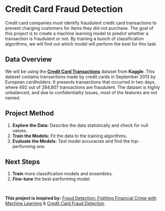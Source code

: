# Credit Card Fraud Detection
Credit card companies must identify fraudulent credit card transactions to prevent charging customers for items they did not purchase. The goal of this project is to create a machine learning model to predict whether a transaction is fraudulent or not. By training a bunch of classification algorithms, we will find out which model will perform the best for this task.

## Data Overview
We will be using the **[Credit Card Transactions](https://www.kaggle.com/datasets/mlg-ulb/creditcardfraud)** dataset from **Kaggle**. This dataset contains transactions made by credit cards in September 2013 by European cardholders.
It presents transactions that occurred in two days, where 492 out of 284,807 transactions are fraudulent. The dataset is highly unbalanced, and due to confidentiality issues, most of the features are not named.

## Project Method
1. **Explore the Data:** Describe the data statistically and check for null values.
2. **Train the Models:** Fit the data to the training algorithms.
3. **Evaluate the Models:** Test model accuracies and find the top-performing one.

## Next Steps
1. **Train** more classification models and ensembles.
2. **Fine-tune** the best-performing model.

<br>

**This project is inspired by:** [Fraud Detection: Fighting Financial Crime with Machine Learning](https://youtu.be/QFyM3w95fXI?si=huavWHXaBZnsJwH1) & [Credit Card Fraud Detection](https://www.geeksforgeeks.org/ml-credit-card-fraud-detection/)
